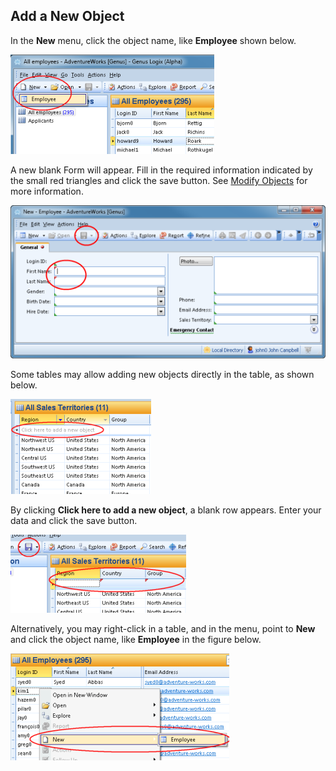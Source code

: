 ## Add a New Object

In the **New** menu, click the object name, like **Employee** shown below.

![IDB42A29A41B3E468D.IDC3F83F13689D4A04.png](media/IDB42A29A41B3E468D.IDC3F83F13689D4A04.png)

A new blank Form will appear. Fill in the required information indicated by the small red triangles and click the save button. See [Modify Objects](../working-in-forms/modify-an-object.md "Modify Objects") for more information.

![IDB42A29A41B3E468D.IDB9CA896FA1434D37.png](media/IDB42A29A41B3E468D.IDB9CA896FA1434D37.png)

Some tables may allow adding new objects directly in the table, as shown below.

![IDB42A29A41B3E468D.ID5D88B0C26B444DC5.png](media/IDB42A29A41B3E468D.ID5D88B0C26B444DC5.png)

By clicking **Click here to add a new object**, a blank row appears. Enter your data and click the save button.

![IDB42A29A41B3E468D.IDBF0A359DD12C44F0.png](media/IDB42A29A41B3E468D.IDBF0A359DD12C44F0.png)

Alternatively, you may right-click in a table, and in the menu, point to **New** and click the object name, like **Employee** in the figure below.

![IDB42A29A41B3E468D.ID326F5B36733E4B26.png](media/IDB42A29A41B3E468D.ID326F5B36733E4B26.png)
